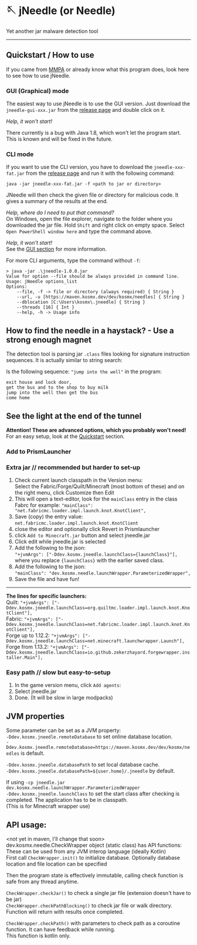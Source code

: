 ﻿# 🪡 jNeedle (or Needle)

Yet another jar malware detection tool

---

## Quickstart / How to use

If you came from [MMPA](https://blog.mmpa.info) or already know what this program does, look here to see how to use jNeedle.

### GUI (Graphical) mode

The easiest way to use jNeedle is to use the GUI version.
Just download the `jneedle-gui-xxx.jar` from the [release page](https://github.com/KosmX/jneedle/releases/latest) and double click on it.

_Help, it won't start!_

There currently is a bug with Java 1.8, which won't let the program start. This is known and will be fixed in the future.

### CLI mode

If you want to use the CLI version, you have to download the `jneedle-xxx-fat.jar` from the [release page](https://github.com/KosmX/jneedle/releases/latest) and run it with the following command:

```text
java -jar jneedle-xxx-fat.jar -f <path to jar or directory>
```

JNeedle will then check the given file or directory for malicious code. It gives a summary of the results at the end.

_Help, where do I need to put that command?_  
On Windows, open the file explorer, navigate to the folder where you downloaded the jar file. Hold `Shift` and right click on empty space. Select `Open PowerShell window here` and type the command above.

_Help, it won't start!_  
See the [GUI section](#gui-graphical-mode) for more information.

For more CLI arguments, type the command without `-f`:

```text
> java -jar .\jneedle-1.0.0.jar
Value for option --file should be always provided in command line.
Usage: jNeedle options_list
Options:
    --file, -f -> file or directory (always required) { String }
    --url, -u [https://maven.kosmx.dev/dev/kosmx/needles] { String }
    --dblocation [C:\Users\kosmx\.jneedle] { String }
    --threads [16] { Int }
    --help, -h -> Usage info
```

## How to find the needle in a haystack? - Use a strong enough magnet

The detection tool is parsing jar `.class` files looking for signature instruction sequences.
It is actually similar to string search:

Is the following sequence: `"jump into the well"`
in the program:

```text
exit house and lock door,
get the bus and to the shop to buy milk
jump into the well then get the bus
come home
```

## See the **light** at the end of the tunnel

**Attention! These are advanced options, which you probably won't need!**  
For an easy setup, look at the [Quickstart](#quickstart--how-to-use) section.

### Add to PrismLauncher

### Extra jar // recommended but harder to set-up

1. Check current launch classpath in the Version menu:  
   Select the Fabric/Forge/Quilt/Minecraft (most bottom of these) and on the right menu, click Customize then Edit
2. This will open a text-editor, look for the `mainClass` entry in the class  
   Fabrc for example: `"mainClass": "net.fabricmc.loader.impl.launch.knot.KnotClient",`
3. Save (copy) the entry value: `net.fabricmc.loader.impl.launch.knot.KnotClient`
4. close the editor and optionally click Revert in Prismlauncher
5. click `Add to Minecraft.jar` button and select jneedle.jar
6. Click edit while jneedle.jar is selected
7. Add the following to the json:  
   `"+jvmArgs": ["-Ddev.kosmx.jneedle.launchClass={launchClass}"],` where you replace `{launchClass}` with the earlier saved class.
8. Add the following to the json:  
   `"mainClass": "dev.kosmx.needle.launchWrapper.ParameterizedWrapper",`
9. Save the file and have fun!

---

**The lines for specific launchers:**  
Quilt: `"+jvmArgs": ["-Ddev.kosmx.jneedle.launchClass=org.quiltmc.loader.impl.launch.knot.KnotClient"],`  
Fabric: `"+jvmArgs": ["-Ddev.kosmx.jneedle.launchClass=net.fabricmc.loader.impl.launch.knot.KnotClient"],`  
Forge up to 1.12.2: `"+jvmArgs": ["-Ddev.kosmx.jneedle.launchClass=net.minecraft.launchwrapper.Launch"],`  
Forge from 1.13.2: `"+jvmArgs": ["-Ddev.kosmx.jneedle.launchClass=io.github.zekerzhayard.forgewrapper.installer.Main"],`

### Easy path // slow but easy-to-setup

1. In the game version menu, click `Add agents`:
2. Select jneedle.jar
3. Done. (It will be slow in large modpacks)

## JVM properties

Some parameter can be set as a JVM property:  
`-Ddev.kosmx.jneedle.remoteDatabase` to set online database location.  
`-Ddev.kosmx.jneedle.remoteDatabase=https://maven.kosmx.dev/dev/kosmx/needles` is default.

`-Ddev.kosmx.jneedle.databasePath` to set local database cache.  
`-Ddev.kosmx.jneedle.databasePath=${user.home}/.jneedle` by default.

If using `-cp jneedle.jar dev.kosmx.needle.launchWrapper.ParameterizedWrapper`  
`-Ddev.kosmx.jneedle.launchClass` to set the start class after checking is completed. The application has to be in classpath.  
(This is for Minecraft wrapper use)

## API usage:

<not yet in maven, I'll change that soon>  
dev.kosmx.needle.CheckWrapper object (static class) has API functions:  
These can be used from any JVM interop language (ideally Kotlin)  
First call `CheckWrapper.init()` to initialize database. Optionally database location and file location can be specified

Then the program state is effectively immutable, calling check function is safe from any thread anytime.

`CheckWrapper.checkJar()` to check a single jar file (extension doesn't have to be jar)  
`CheckWrapper.checkPathBlocking()` to check jar file or walk directory. Function will return with results once completed.

`CheckWrapper.checkPath()` with parameters to check path as a coroutine function. It can have feedback while running.  
This function is kotlin only.
